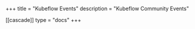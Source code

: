 +++
title = "Kubeflow Events"
description = "Kubeflow Community Events"

[[cascade]]
type = "docs"
+++